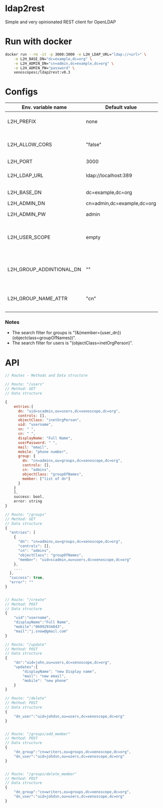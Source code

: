# ldap2rest
Simple and very opinionated REST client for OpenLDAP

# Run with docker

```bash
docker run --rm -it -p 3000:3000 -e L2H_LDAP_URL="ldap://<url>" \
	-e L2H_BASE_DN="dc=example,dc=org" \
	-e L2H_ADMIN_DN="cn=admin,dc=example,dc=org" \
	-e L2H_ADMIN_PW="password" \
	xenoscopesc/ldap2rest:v0.3
```

# Configs

| Env. variable name | Default value | Notes |
|--------------------|---------------|-------|
|L2H_PREFIX          | none          | prefix to use behind a proxy| 
|L2H_ALLOW_CORS      | "false"       | if to allow cors and put response headers| 
|L2H_PORT            | 3000          | listen on port |
|L2H_LDAP_URL        | ldap://localhost:389 | ldap server full url including port |
|L2H_BASE_DN         | dc=example,dc=org | base DN for searches |
|L2H_ADMIN_DN        | cn=admin,dc=example,dc=org | DN of admin |
|L2H_ADMIN_PW        | admin | password of admin |
|L2H_USER_SCOPE      | empty | additional organization unit for users, for example "ou=Persons"|
|L2H_GROUP_ADDINTIONAL_DN| "" | additional dn to add to group, example "ou=groups"|
|L2H_GROUP_NAME_ATTR| "cn" | attribute that holds the name of the group|

### Notes

- The search filter for groups is "(&(member={user_dn})(objectclass=groupOfNames))".
- The search filter for users is "(objectClass=inetOrgPerson)".

# API

```js
// Routes - Methods and Data structure

// Route: "/users"
// Method: GET
// Data structure

{
    entries:[
      dn: "uid=scadmin,ou=users,dc=xenoscope,dc=org",
      controls: [],
      objectClass: "inetOrgPerson",
      uid: "username",
      sn: " ",
      cn: " ",
      displayName: "Full Name",
      userPassword: " ",
      mail: "email",
      mobile: "phone number",
      group: {
        dn: "cn=admins,ou=groups,dc=xenoscope,dc=org",
        controls: [],
        cn: "admins",
        objectClass: "groupOfNames",
        member: ["list of dn"]
      }
    }
    ], 
    success: bool, 
    error: string   
}  

// Route: "/groups"
// Method: GET
// Data structure
{
  "entries": [
    {
      "dn": "cn=admins,ou=groups,dc=xenoscope,dc=org",
      "controls": [],
      "cn": "admins",
      "objectClass": "groupOfNames",
      "member": "uid=scadmin,ou=users,dc=xenoscope,dc=org"
    },
    ....
  ],
  "success": true,
  "error": ""
}


// Route: "/create"
// Method: POST
// Data structure
{
	"uid":"username",
	"displayName":"Full Name",
	"mobile":"06992934843",
	"mail":"j.snow@gmail.com"
}

// Route: "/update"
// Method: POST
// Data structure
{
	"dn":"uid=john,ou=users,dc=xenoscope,dc=org",
	"updates":{
		"displayName": "new Display name",
		"mail": "new email",
		"mobile": "new phone"
	}
}

// Route: "/delete"
// Method: POST
// Data structure
{
	"dn_user":"uid=johdsn,ou=users,dc=xenoscope,dc=org"
}


// Route: "/groups/add_member"
// Method: POST
// Data structure
{
	"dn_group":"cn=writers,ou=groups,dc=xenoscope,dc=org",
	"dn_user":"uid=johdsn,ou=users,dc=xenoscope,dc=org"
}


// Route: "/groups/delete_member"
// Method: POST
// Data structure
{
	"dn_group":"cn=writers,ou=groups,dc=xenoscope,dc=org",
	"dn_user":"uid=johdsn,ou=users,dc=xenoscope,dc=org"
}
```
